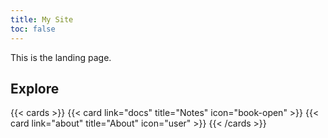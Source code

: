 ```yaml
---
title: My Site
toc: false
---
```


This is the landing page.

## Explore

{{< cards >}}
  {{< card link="docs" title="Notes" icon="book-open" >}}
  {{< card link="about" title="About" icon="user" >}}
{{< /cards >}}


